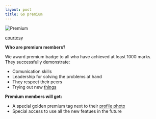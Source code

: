 ```yaml
---
layout: post
title: Go premium
---
```


![Premium](http://www.dukunindonesia.com/wp-content/uploads/freshizer/eb48c66185fd65076ce0e087ce50397e_Member-400-400-c.jpeg)

[courtesy](http://www.dukunindonesia.com/store/premium-membership/)

**Who are premium members?**

We award premium badge to all who have achieved at least 1000 marks. They successfully demonstrate:

 - Comunication skills
 - Leadership for solving the problems at hand
 - They respect their peers
 - Trying out new [things](http://blogx.nerdspal.com/stranger-danger/)
 
**Premium members will get:**

 - A special golden premium tag next to their [profile photo](https://nerdspal.com/Account/Profile)
 - Special access to use all the new featues in the future
